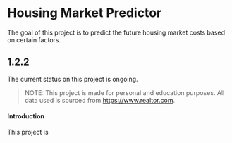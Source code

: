 # Housing Market Predictor

The goal of this project is to predict the future housing market costs based on certain factors.

## 1.2.2

The current status on this project is ongoing.

> NOTE: This project is made for personal and education purposes. All data used is sourced from https://www.realtor.com.

#### Introduction

This project is 
